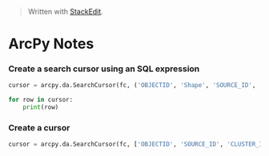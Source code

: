 
> Written with [StackEdit](https://stackedit.io/).

# ArcPy Notes

### Create a search cursor using an SQL expression

```python
cursor = arcpy.da.SearchCursor(fc, ('OBJECTID', 'Shape', 'SOURCE_ID', 'CLUSTER_ID', 'PROB', 'OUTLIER', 'EXEMPLAR', 'STABILITY', 'COLOR_ID'), """"CLUSTER_ID" <> -1""")

for row in cursor:
    print(row)
```

### Create a cursor

```python
cursor = arcpy.da.SearchCursor(fc, ['OBJECTID', 'SOURCE_ID', 'CLUSTER_ID'])
```
<!--stackedit_data:
eyJoaXN0b3J5IjpbLTE1MDgzMzQ4ODMsODgwMzYyNzddfQ==
-->